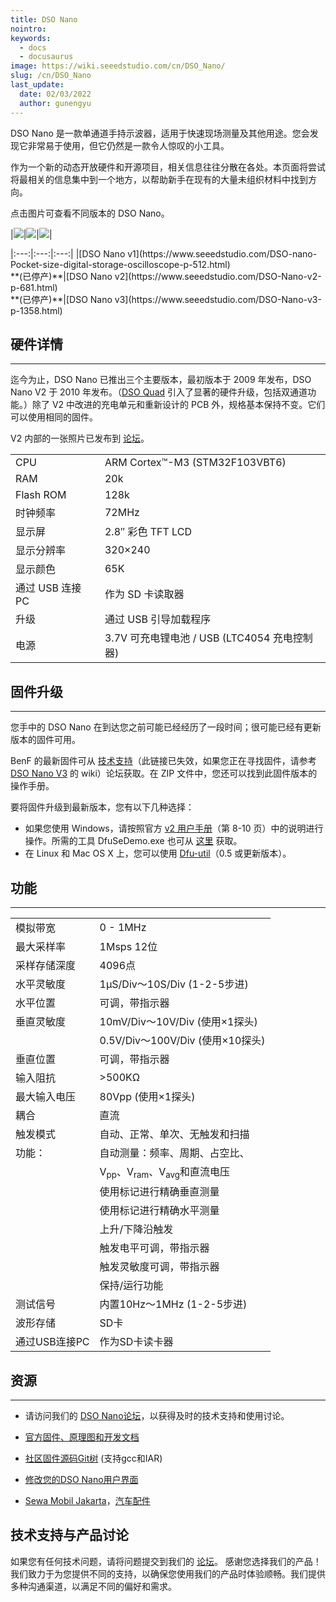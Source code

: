 ```yaml
---
title: DSO Nano
nointro:
keywords:
  - docs
  - docusaurus
image: https://wiki.seeedstudio.com/cn/DSO_Nano/
slug: /cn/DSO_Nano
last_update:
  date: 02/03/2022
  author: gunengyu
---
```

DSO Nano 是一款单通道手持示波器，适用于快速现场测量及其他用途。您会发现它非常易于使用，但它仍然是一款令人惊叹的小工具。

作为一个新的动态开放硬件和开源项目，相关信息往往分散在各处。本页面将尝试将最相关的信息集中到一个地方，以帮助新手在现有的大量未组织材料中找到方向。

点击图片可查看不同版本的 DSO Nano。

|[![](https://files.seeedstudio.com/wiki/DSO_Nano/img/Dsonanointro.jpg)](https://www.seeedstudio.com/DSO-nano-Pocket-size-digital-storage-oscilloscope-p-512.html)|[![](https://files.seeedstudio.com/wiki/DSO_Nano/img/Dsonanov2intro.jpg)](https://www.seeedstudio.com/DSO-Nano-v2-p-681.html)|[![](https://files.seeedstudio.com/wiki/DSO_Nano/img/Nano_v3.jpg)](https://www.seeedstudio.com/DSO-Nano-v3-p-1358.html)|

<div>
  |:---:|:---:|:---:|
  |[DSO Nano v1](https://www.seeedstudio.com/DSO-nano-Pocket-size-digital-storage-oscilloscope-p-512.html)<br />**(已停产)**|[DSO Nano v2](https://www.seeedstudio.com/DSO-Nano-v2-p-681.html)<br />**(已停产)**|[DSO Nano v3](https://www.seeedstudio.com/DSO-Nano-v3-p-1358.html)
</div>

##   硬件详情
---
迄今为止，DSO Nano 已推出三个主要版本，最初版本于 2009 年发布，DSO Nano V2 于 2010 年发布。（[DSO Quad](https://wiki.seeedstudio.com/cn/DSO_Quad) 引入了显著的硬件升级，包括双通道功能。）除了 V2 中改进的充电单元和重新设计的 PCB 外，规格基本保持不变。它们可以使用相同的固件。

V2 内部的一张照片已发布到 [论坛](https://community.seeedstudio.com/discover.html?t=DSO)。

<table>
<tr>
<td> CPU</td>
<td> ARM Cortex™-M3 (STM32F103VBT6)</td>
</tr>
<tr>
<td> RAM</td>
<td> 20k</td>
</tr>
<tr>
<td> Flash ROM</td>
<td> 128k</td>
</tr>
<tr>
<td> 时钟频率</td>
<td> 72MHz</td>
</tr>
<tr>
<td> 显示屏</td>
<td> 2.8″ 彩色 TFT LCD</td>
</tr>
<tr>
<td> 显示分辨率</td>
<td> 320×240</td>
</tr>
<tr>
<td> 显示颜色</td>
<td> 65K</td>
</tr>
<tr>
<td> 通过 USB 连接 PC</td>
<td> 作为 SD 卡读取器</td>
</tr>
<tr>
<td> 升级</td>
<td> 通过 USB 引导加载程序</td>
</tr>
<tr>
<td> 电源</td>
<td> 3.7V 可充电锂电池 / USB (LTC4054 充电控制器)</td>
</tr>
</table>

##   固件升级
---
您手中的 DSO Nano 在到达您之前可能已经经历了一段时间；很可能已经有更新版本的固件可用。

BenF 的最新固件可从 [技术支持](https://forum.seeedstudio.com/viewtopic.php?f=12&amp;t=1793)（此链接已失效，如果您正在寻找固件，请参考 [DSO Nano V3](https://wiki.seeedstudio.com/cn/DSO_Nano_v3/) 的 wiki）论坛获取。在 ZIP 文件中，您还可以找到此固件版本的操作手册。

要将固件升级到最新版本，您有以下几种选择：

*   如果您使用 Windows，请按照官方 [v2 用户手册](https://files.seeedstudio.com/wiki/DSO_Nano/res/DSO%20Nano%20v2%20Manual.pdf)（第 8-10 页）中的说明进行操作。所需的工具 DfuSeDemo.exe 也可从 [这里](http://dsonano.googlecode.com/files/um0412.zip) 获取。
*   在 Linux 和 Mac OS X 上，您可以使用 [Dfu-util](https://wiki.seeedstudio.com/cn/Dfu-util)（0.5 或更新版本）。

## 功能
---
<table>
<tr>
<td>模拟带宽</td>
<td>0 - 1MHz</td>
</tr>
<tr>
<td>最大采样率</td>
<td>1Msps 12位</td>
</tr>
<tr>
<td>采样存储深度</td>
<td>4096点</td>
</tr>
<tr>
<td>水平灵敏度</td>
<td>1μS/Div～10S/Div (1-2-5步进)</td>
</tr>
<tr>
<td>水平位置</td>
<td>可调，带指示器</td>
</tr>
<tr>
<td>垂直灵敏度</td>
<td>10mV/Div～10V/Div (使用×1探头)</td>
</tr>
<tr>
<td></td>
<td>0.5V/Div～100V/Div (使用×10探头)</td>
</tr>
<tr>
<td>垂直位置</td>
<td>可调，带指示器</td>
</tr>
<tr>
<td>输入阻抗</td>
<td>&gt;500KΩ</td>
</tr>
<tr>
<td>最大输入电压</td>
<td>80Vpp (使用×1探头)</td>
</tr>
<tr>
<td>耦合</td>
<td>直流</td>
</tr>
<tr>
<td>触发模式</td>
<td>自动、正常、单次、无触发和扫描</td>
</tr>
<tr>
<td>功能：</td>
<td>自动测量：频率、周期、占空比、</td>
</tr>
<tr>
<td></td>
<td>V<sub>pp</sub>、V<sub>ram</sub>、V<sub>avg</sub>和直流电压</td>
</tr>
<tr>
<td></td>
<td>使用标记进行精确垂直测量</td>
</tr>
<tr>
<td></td>
<td>使用标记进行精确水平测量</td>
</tr>
<tr>
<td></td>
<td>上升/下降沿触发</td>
</tr>
<tr>
<td></td>
<td>触发电平可调，带指示器</td>
</tr>
<tr>
<td></td>
<td>触发灵敏度可调，带指示器</td>
</tr>
<tr>
<td></td>
<td>保持/运行功能</td>
</tr>
<tr>
<td>测试信号</td>
<td>内置10Hz～1MHz (1-2-5步进)</td>
</tr>
<tr>
<td>波形存储</td>
<td>SD卡</td>
</tr>
<tr>
<td>通过USB连接PC</td>
<td>作为SD卡读卡器</td>
</tr>
</table>

## 资源
---
* 请访问我们的 [DSO Nano论坛](https://community.seeedstudio.com/discover.html?t=DSO)，以获得及时的技术支持和使用讨论。
* [官方固件、原理图和开发文档](http://code.google.com/p/dsonano/)

* [社区固件源码Git树](https://gitlab.com/dsonano/dso-firmware) (支持gcc和IAR)

* [修改您的DSO Nano用户界面](https://files.seeedstudio.com/wiki/DSO_Nano/res/DSOUI.pdf)

* [Sewa Mobil Jakarta](http://www.awanirentcar.com)，[汽车配件](http://kiosauto.com)

## 技术支持与产品讨论
如果您有任何技术问题，请将问题提交到我们的 [论坛](http://forum.seeedstudio.com/)。
感谢您选择我们的产品！我们致力于为您提供不同的支持，以确保您使用我们的产品时体验顺畅。我们提供多种沟通渠道，以满足不同的偏好和需求。

<div class="button_tech_support_container">
<a href="https://forum.seeedstudio.com/" class="button_forum"></a> 
<a href="https://www.seeedstudio.com/contacts" class="button_email"></a>
</div>

<div class="button_tech_support_container">
<a href="https://discord.gg/eWkprNDMU7" class="button_discord"></a> 
<a href="https://github.com/Seeed-Studio/wiki-documents/discussions/69" class="button_discussion"></a>
</div>